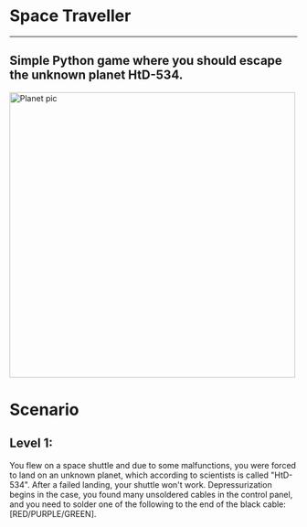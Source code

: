 # Space Traveller

---

## Simple Python game where you should escape the unknown planet HtD-534.

<img src='https://img.freepik.com/premium-photo/unknown-planet-middle-distant-galaxy_717440-782.jpg?w=2000' alt='Planet pic' height=500 />


# Scenario

## Level 1:

You flew on a space shuttle and due to some malfunctions, you were forced to land on an unknown planet, which according to scientists is called "HtD-534". After a failed landing, your shuttle won't work. Depressurization begins in the case, you found many unsoldered cables in the control panel, and you need to solder one of the following to the end of the black cable: [RED/PURPLE/GREEN].

